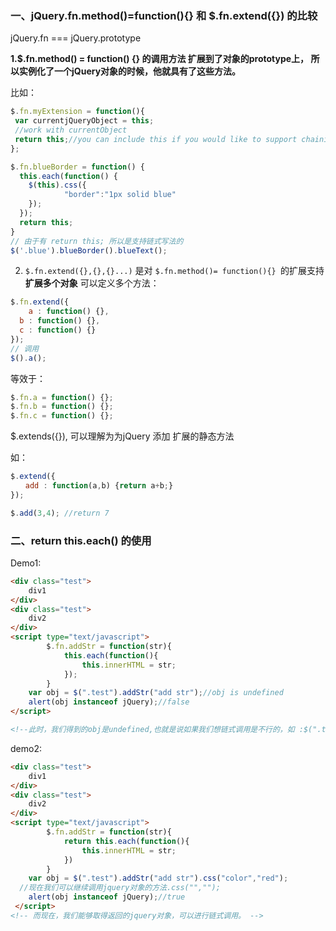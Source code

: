 ### 一、jQuery.fn.method()=function(){}  和  $.fn.extend({})  的比较

jQuery.fn === jQuery.prototype

**1.$.fn.method() = function() {} 的调用方法  扩展到了对象的prototype上， 所以实例化了一个jQuery对象的时候，他就具有了这些方法。**

比如：

```javascript
$.fn.myExtension = function(){
 var currentjQueryObject = this;
 //work with currentObject
 return this;//you can include this if you would like to support chaining
};
```

```javascript
$.fn.blueBorder = function() {
  this.each(function() {
    $(this).css({
			"border":"1px solid blue"
    });
  });
  return this;
}
// 由于有 return this; 所以是支持链式写法的
$('.blue').blueBorder().blueText();
```

2. `$.fn.extend({},{},{}...)` 是对 `$.fn.method()= function(){} `的扩展支持 **扩展多个对象**  可以定义多个方法：

```javascript
$.fn.extend({
	a : function() {},
  b : function() {},
  c : function() {}
});
// 调用
$().a();
```

等效于：

```javascript
$.fn.a = function() {};
$.fn.b = function() {};
$.fn.c = function() {};
```

$.extends({}), 可以理解为为jQuery 添加 扩展的静态方法

如：

```javascript
$.extend({ 
　　add : function(a,b) {return a+b;} 
});

$.add(3,4); //return 7 
```





### 二、return this.each()  的使用

Demo1:

```HTML
<div class="test">
	div1
</div>
<div class="test">
	div2
</div>
<script type="text/javascript">
		$.fn.addStr = function(str){
			this.each(function(){
				this.innerHTML = str;
			});
		}
	var obj = $(".test").addStr("add str");//obj is undefined
	alert(obj instanceof jQuery);//false
</script>

<!--此时，我们得到的obj是undefined,也就是说如果我们想链式调用是不行的，如 :$(".test").addStr("add str").css("color","red")-->
```

demo2:

````html
<div class="test">
	div1
</div>
<div class="test">
	div2
</div>
<script type="text/javascript">
		$.fn.addStr = function(str){
			return this.each(function(){
				this.innerHTML = str;
			})
		}
	var obj = $(".test").addStr("add str").css("color","red");
  //现在我们可以继续调用jquery对象的方法.css("","");
	alert(obj instanceof jQuery);//true
 </script>
<!-- 而现在，我们能够取得返回的jquery对象，可以进行链式调用。 -->
````

